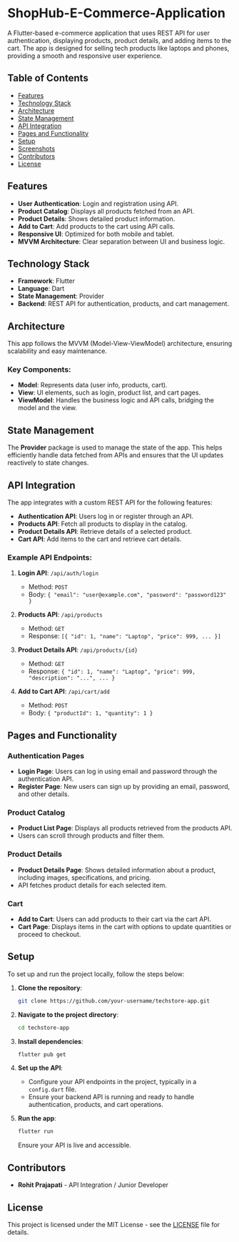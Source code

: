 # ShopHub-E-Commerce-Application

A Flutter-based e-commerce application that uses REST API for user authentication, displaying products, product details, and adding items to the cart. The app is designed for selling tech products like laptops and phones, providing a smooth and responsive user experience.

## Table of Contents

- [Features](#features)
- [Technology Stack](#technology-stack)
- [Architecture](#architecture)
- [State Management](#state-management)
- [API Integration](#api-integration)
- [Pages and Functionality](#pages-and-functionality)
- [Setup](#setup)
- [Screenshots](#screenshots)
- [Contributors](#contributors)
- [License](#license)

## Features

- **User Authentication**: Login and registration using API.
- **Product Catalog**: Displays all products fetched from an API.
- **Product Details**: Shows detailed product information.
- **Add to Cart**: Add products to the cart using API calls.
- **Responsive UI**: Optimized for both mobile and tablet.
- **MVVM Architecture**: Clear separation between UI and business logic.

## Technology Stack

- **Framework**: Flutter
- **Language**: Dart
- **State Management**: Provider
- **Backend**: REST API for authentication, products, and cart management.

## Architecture

This app follows the MVVM (Model-View-ViewModel) architecture, ensuring scalability and easy maintenance.

### Key Components:

- **Model**: Represents data (user info, products, cart).
- **View**: UI elements, such as login, product list, and cart pages.
- **ViewModel**: Handles the business logic and API calls, bridging the model and the view.

## State Management

The **Provider** package is used to manage the state of the app. This helps efficiently handle data fetched from APIs and ensures that the UI updates reactively to state changes.

## API Integration

The app integrates with a custom REST API for the following features:

- **Authentication API**: Users log in or register through an API.
- **Products API**: Fetch all products to display in the catalog.
- **Product Details API**: Retrieve details of a selected product.
- **Cart API**: Add items to the cart and retrieve cart details.

### Example API Endpoints:

1. **Login API**: `/api/auth/login`
   - Method: `POST`
   - Body: `{ "email": "user@example.com", "password": "password123" }`

2. **Products API**: `/api/products`
   - Method: `GET`
   - Response: `[{ "id": 1, "name": "Laptop", "price": 999, ... }]`

3. **Product Details API**: `/api/products/{id}`
   - Method: `GET`
   - Response: `{ "id": 1, "name": "Laptop", "price": 999, "description": "...", ... }`

4. **Add to Cart API**: `/api/cart/add`
   - Method: `POST`
   - Body: `{ "productId": 1, "quantity": 1 }`

## Pages and Functionality

### Authentication Pages

- **Login Page**: Users can log in using email and password through the authentication API.
- **Register Page**: New users can sign up by providing an email, password, and other details.

### Product Catalog

- **Product List Page**: Displays all products retrieved from the products API.
- Users can scroll through products and filter them.

### Product Details

- **Product Details Page**: Shows detailed information about a product, including images, specifications, and pricing.
- API fetches product details for each selected item.

### Cart

- **Add to Cart**: Users can add products to their cart via the cart API.
- **Cart Page**: Displays items in the cart with options to update quantities or proceed to checkout.


## Setup

To set up and run the project locally, follow the steps below:

1. **Clone the repository**:

   ```bash
   git clone https://github.com/your-username/techstore-app.git
   ```

2. **Navigate to the project directory**:

   ```bash
   cd techstore-app
   ```

3. **Install dependencies**:

   ```bash
   flutter pub get
   ```

4. **Set up the API**:

   - Configure your API endpoints in the project, typically in a `config.dart` file.
   - Ensure your backend API is running and ready to handle authentication, products, and cart operations.

5. **Run the app**:

   ```bash
   flutter run
   ```

   Ensure your API is live and accessible.

## Contributors

 - **Rohit Prajapati** - API Integration / Junior Developer

## License

This project is licensed under the MIT License - see the [LICENSE](LICENSE) file for details.

